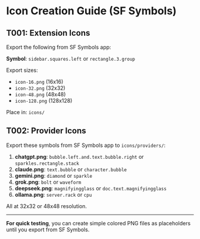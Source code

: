 # Icon Creation Guide (SF Symbols)

## T001: Extension Icons

Export the following from SF Symbols app:

**Symbol**: `sidebar.squares.left` or `rectangle.3.group`

Export sizes:
- `icon-16.png` (16x16)
- `icon-32.png` (32x32)
- `icon-48.png` (48x48)
- `icon-128.png` (128x128)

Place in: `icons/`

## T002: Provider Icons

Export these symbols from SF Symbols app to `icons/providers/`:

1. **chatgpt.png**: `bubble.left.and.text.bubble.right` or `sparkles.rectangle.stack`
2. **claude.png**: `text.bubble` or `character.bubble`
3. **gemini.png**: `diamond` or `sparkle`
4. **grok.png**: `bolt` or `waveform`
5. **deepseek.png**: `magnifyingglass` or `doc.text.magnifyingglass`
6. **ollama.png**: `server.rack` or `cpu`

All at 32x32 or 48x48 resolution.

---

**For quick testing**, you can create simple colored PNG files as placeholders until you export from SF Symbols.
